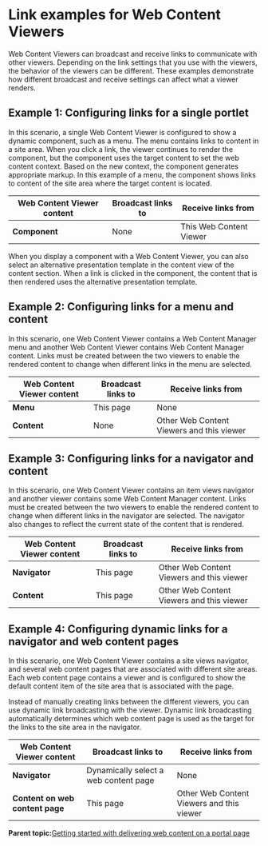 # Link examples for Web Content Viewers 

Web Content Viewers can broadcast and receive links to communicate with other viewers. Depending on the link settings that you use with the viewers, the behavior of the viewers can be different. These examples demonstrate how different broadcast and receive settings can affect what a viewer renders.

## Example 1: Configuring links for a single portlet

In this scenario, a single Web Content Viewer is configured to show a dynamic component, such as a menu. The menu contains links to content in a site area. When you click a link, the viewer continues to render the component, but the component uses the target content to set the web content context. Based on the new context, the component generates appropriate markup. In this example of a menu, the component shows links to content of the site area where the target content is located.

|Web Content Viewer content|Broadcast links to|Receive links from|
|--------------------------|------------------|------------------|
|**Component**|None|This Web Content Viewer|

When you display a component with a Web Content Viewer, you can also select an alternative presentation template in the content view of the content section. When a link is clicked in the component, the content that is then rendered uses the alternative presentation template.

## Example 2: Configuring links for a menu and content

In this scenario, one Web Content Viewer contains a Web Content Manager menu and another Web Content Viewer contains Web Content Manager content. Links must be created between the two viewers to enable the rendered content to change when different links in the menu are selected.

|Web Content Viewer content|Broadcast links to|Receive links from|
|--------------------------|------------------|------------------|
|**Menu**|This page|None|
|**Content**|None|Other Web Content Viewers and this viewer|

## Example 3: Configuring links for a navigator and content

In this scenario, one Web Content Viewer contains an item views navigator and another viewer contains some Web Content Manager content. Links must be created between the two viewers to enable the rendered content to change when different links in the navigator are selected. The navigator also changes to reflect the current state of the content that is rendered.

|Web Content Viewer content|Broadcast links to|Receive links from|
|--------------------------|------------------|------------------|
|**Navigator**|This page|Other Web Content Viewers and this viewer|
|**Content**|This page|Other Web Content Viewers and this viewer|

## Example 4: Configuring dynamic links for a navigator and web content pages

In this scenario, one Web Content Viewer contains a site views navigator, and several web content pages that are associated with different site areas. Each web content page contains a viewer and is configured to show the default content item of the site area that is associated with the page.

Instead of manually creating links between the different viewers, you can use dynamic link broadcasting with the viewer. Dynamic link broadcasting automatically determines which web content page is used as the target for the links to the site area in the navigator.

|Web Content Viewer content|Broadcast links to|Receive links from|
|--------------------------|------------------|------------------|
|**Navigator**|Dynamically select a web content page|None|
|**Content on web content page**|This page|Other Web Content Viewers and this viewer|

**Parent topic:**[Getting started with delivering web content on a portal page ](../wcm/wcm_delivery_getstarted.md)


